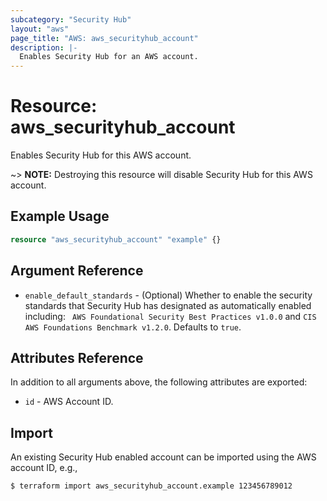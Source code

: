 ```yaml
---
subcategory: "Security Hub"
layout: "aws"
page_title: "AWS: aws_securityhub_account"
description: |-
  Enables Security Hub for an AWS account.
---
```


# Resource: aws_securityhub_account

Enables Security Hub for this AWS account.

~> **NOTE:** Destroying this resource will disable Security Hub for this AWS account.

## Example Usage

```terraform
resource "aws_securityhub_account" "example" {}
```

## Argument Reference

* `enable_default_standards` - (Optional) Whether to enable the security standards that Security Hub has designated as automatically enabled including: ` AWS Foundational Security Best Practices v1.0.0` and `CIS AWS Foundations Benchmark v1.2.0`. Defaults to `true`.

## Attributes Reference

In addition to all arguments above, the following attributes are exported:

* `id` - AWS Account ID.

## Import

An existing Security Hub enabled account can be imported using the AWS account ID, e.g.,

```
$ terraform import aws_securityhub_account.example 123456789012
```
